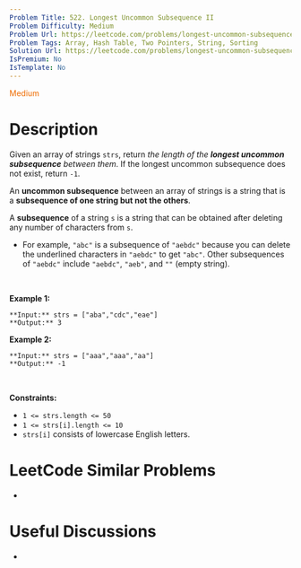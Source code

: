 ```yaml
---
Problem Title: 522. Longest Uncommon Subsequence II
Problem Difficulty: Medium
Problem Url: https://leetcode.com/problems/longest-uncommon-subsequence-ii/
Problem Tags: Array, Hash Table, Two Pointers, String, Sorting
Solution Url: https://leetcode.com/problems/longest-uncommon-subsequence-ii/solution/
IsPremium: No
IsTemplate: No
---
```


<span style="color: rgb(239, 108, 0);">Medium</span>

# Description

Given an array of strings `strs`, return *the length of the **longest uncommon subsequence** between them*. If the longest uncommon subsequence does not exist, return `-1`.


An **uncommon subsequence** between an array of strings is a string that is a **subsequence of one string but not the others**.


A **subsequence** of a string `s` is a string that can be obtained after deleting any number of characters from `s`.


* For example, `"abc"` is a subsequence of `"aebdc"` because you can delete the underlined characters in `"aebdc"` to get `"abc"`. Other subsequences of `"aebdc"` include `"aebdc"`, `"aeb"`, and `""` (empty string).


 


**Example 1:**



```
**Input:** strs = ["aba","cdc","eae"]
**Output:** 3

```
**Example 2:**



```
**Input:** strs = ["aaa","aaa","aa"]
**Output:** -1

```

 


**Constraints:**


* `1 <= strs.length <= 50`
* `1 <= strs[i].length <= 10`
* `strs[i]` consists of lowercase English letters.




# LeetCode Similar Problems

- []()

# Useful Discussions

- []()
